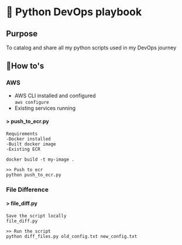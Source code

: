 # 🐍 Python DevOps playbook

## Purpose
To catalog and share all my python scripts used in my DevOps journey

## 🚀How to's

### AWS
- AWS CLI installed and configured <br>
  ```aws configure```
- Existing services running
#### > push_to_ecr.py
```
Requirements
-Docker installed
-Built docker image 
-Existing ECR

docker build -t my-image .

>> Push to ecr 
python push_to_ecr.py
```

### File Difference

#### > file_diff.py
```
Save the script locally
file_diff.py

>> Run the script 
python diff_files.py old_config.txt new_config.txt
```
